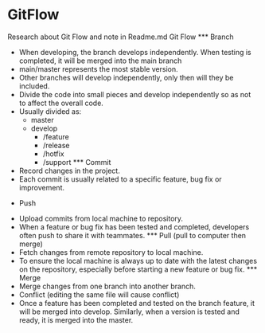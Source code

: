 # GitFlow
Research about Git Flow and note in Readme.md 
Git Flow
*** Branch
 - When developing, the branch develops independently. When testing is completed, it will be 
 merged into the main branch
 - main/master represents the most stable version.
 - Other branches will develop independently, only then will they be included.
 - Divide the code into small pieces and develop independently so as not to affect the overall code.
- Usually divided as:
   - master
   - develop
     + /feature 
     + /release
     + /hotfix
     + /support
*** Commit
 - Record changes in the project.
 - Each commit is usually related to a specific feature, bug fix or improvement.
* Push
 - Upload commits from local machine to repository.
 - When a feature or bug fix has been tested and completed, developers often push to share it with teammates.
*** Pull (pull to computer then merge)
 - Fetch changes from remote repository to local machine.
- To ensure the local machine is always up to date with the latest changes on the repository, especially before starting a new feature or bug fix.
*** Merge
 - Merge changes from one branch into another branch.
 - Conflict (editing the same file will cause conflict)
 - Once a feature has been completed and tested on the branch feature, it will be merged into 
 develop. Similarly, when a version is tested and ready, it is merged into the master.
